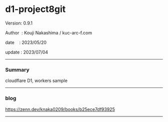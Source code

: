 ﻿# d1-project8git

 Version: 0.9.1

 Author  : Kouji Nakashima / kuc-arc-f.com

 date    : 2023/05/20

 update  : 2023/07/04

***
### Summary

cloudflare D1, workers sample

***
### blog 

https://zenn.dev/knaka0209/books/b25ece7df93925

***

